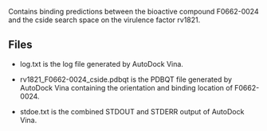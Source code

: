 Contains binding predictions between the bioactive compound F0662-0024 and the cside search space on the virulence factor rv1821.

## Files

- log.txt is the log file generated by AutoDock Vina.

- rv1821_F0662-0024_cside.pdbqt is the PDBQT file generated by AutoDock Vina containing the orientation and binding location of F0662-0024.

- stdoe.txt is the combined STDOUT and STDERR output of AutoDock Vina.

